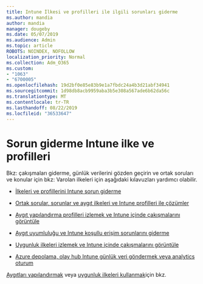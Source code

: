 ```yaml
---
title: Intune İlkesi ve profilleri ile ilgili sorunları giderme
ms.author: mandia
author: mandia
manager: dougeby
ms.date: 05/07/2019
ms.audience: Admin
ms.topic: article
ROBOTS: NOINDEX, NOFOLLOW
localization_priority: Normal
ms.collection: Adm_O365
ms.custom:
- "1063"
- "6700005"
ms.openlocfilehash: 19d2bf0e85e83b9e1a7fbdc24a4b3d21abf34941
ms.sourcegitcommit: 1d98db8acb9959aba3b5e308a567ade6b62da56c
ms.translationtype: MT
ms.contentlocale: tr-TR
ms.lasthandoff: 08/22/2019
ms.locfileid: "36533647"
---
```

# <a name="troubleshooting-intune-policy-and-profiles"></a>Sorun giderme Intune ilke ve profilleri

Bkz: çakışmaları giderme, günlük verilerini gözden geçirin ve ortak soruları ve konular için bkz: Varolan ilkeleri için aşağıdaki kılavuzları yardımcı olabilir.

- [İlkeleri ve profillerini Intune sorun giderme](https://docs.microsoft.com/intune/troubleshoot-policies-in-microsoft-intune)

- [Ortak sorular, sorunlar ve aygıt ilkeleri ve Intune profilleri ile çözümler](https://docs.microsoft.com/intune/device-profile-troubleshoot)

- [Aygıt yapılandırma profilleri izlemek ve Intune içinde çakışmalarını görüntüle](https://docs.microsoft.com/intune/device-profile-monitor)

- [Aygıt uyumluluğu ve Intune koşullu erişim sorunlarını giderme](https://docs.microsoft.com/intune/troubleshoot-conditional-access)

- [Uygunluk ilkeleri izlemek ve Intune içinde çakışmalarını görüntüle](https://docs.microsoft.com/intune/compliance-policy-monitor)

- [Azure depolama, olay hub Intune günlük veri göndermek veya analytics oturum](https://docs.microsoft.com/intune/review-logs-using-azure-monitor)

[Aygıtları yapılandırmak](https://docs.microsoft.com/intune/device-profiles) veya [uygunluk ilkeleri kullanmak](https://docs.microsoft.com/intune/device-compliance-get-started)için bkz.